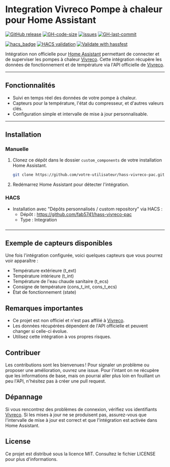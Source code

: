 # Integration Vivreco Pompe à chaleur pour Home Assistant

[![GitHub release](https://img.shields.io/github/v/release/fab5741/hass-vivreco-pac.svg?include_prereleases=&sort=semver&color=blue)](https://github.com/fab5741/hass-vivreco-pac/releases/)
[![GH-code-size](https://img.shields.io/github/languages/code-size/fab5741/hass-vivreco-pac?color=red)](https://github.com/fab5741/hass-vivreco-pac)
[![issues](https://img.shields.io/github/issues/fab5741/hass-vivreco-pac)](https://github.com/fab5741/hass-vivreco-pac/issues)
[![GH-last-commit](https://img.shields.io/github/last-commit/fab5741/hass-vivreco-pac?style=flat-square)](https://github.com/fab5741/hass-vivreco-pac/commits/main)

[![hacs_badge](https://img.shields.io/badge/HACS-Custom-41BDF5.svg)](https://github.com/hacs/integration)
[![HACS validation](https://github.com/fab5741/hass-vivreco-pac/workflows/HACS%20validation/badge.svg)](https://github.com/fab5741/hass-vivreco-pac/actions?query=workflow:"HACS+validation")
[![Validate with hassfest](https://github.com/fab5741/hass-vivreco-pac/workflows/Validate%20with%20hassfest/badge.svg)](https://github.com/fab5741/hass-vivreco-pac/actions?query=workflow:"Validate+with+hassfest")

Intégration non officielle pour [Home Assistant][home-assistant] permettant de connecter et de superviser les pompes à chaleur [Vivreco][vivreco]. Cette intégration récupère les données de fonctionnement et de température via l'API officielle de [Vivreco][vivreco].

---

## Fonctionnalités
- Suivi en temps réel des données de votre pompe à chaleur.
- Capteurs pour la température, l'état du compresseur, et d'autres valeurs clés.
- Configuration simple et intervalle de mise à jour personnalisable.

---

## Installation

### Manuelle

1. Clonez ce dépôt dans le dossier `custom_components` de votre installation Home Assistant.
   ```bash
   git clone https://github.com/votre-utilisateur/hass-vivreco-pac.git custom_components/hass-vivreco-pac
2. Redémarrez Home Assistant pour détecter l'intégration.

### HACS

- Installation avec "Dépôts personnalisés / custom repository" via HACS :
   - Dépôt : https://github.com/fab5741/hass-vivreco-pac
   - Type : Integration

### 
---

## Exemple de capteurs disponibles
Une fois l'intégration configurée, voici quelques capteurs que vous pourrez voir apparaître :

- Température extérieure (t_ext)
- Température intérieure (t_int)
- Température de l'eau chaude sanitaire (t_ecs)
- Consigne de température (cons_t_int, cons_t_ecs)
- État de fonctionnement (state)

## Remarques importantes
- Ce projet est non officiel et n'est pas affilié à [Vivreco][vivreco].
- Les données récupérées dépendent de l'API officielle et peuvent changer si celle-ci évolue.
- Utilisez cette intégration à vos propres risques.

## Contribuer
Les contributions sont les bienvenues ! Pour signaler un problème ou proposer une amélioration, ouvrez une issue.
Pour l'intant on ne récupère que les informations de base, mais on pourrai aller plus loin en fouillant un peu l'API, n'hésitez pas à créer une pull request.

## Dépannage
Si vous rencontrez des problèmes de connexion, vérifiez vos identifiants [Vivreco][vivreco].
Si les mises à jour ne se produisent pas, assurez-vous que l'intervalle de mise à jour est correct et que l'intégration est activée dans Home Assistant.    

## License

Ce projet est distribué sous la licence MIT. Consultez le fichier LICENSE pour plus d'informations.

<!-- Badges -->

[hacs-url]: https://github.com/hacs/integration
[hacs-badge]: https://img.shields.io/badge/hacs-default-orange.svg?style=flat-square
[release-badge]: https://img.shields.io/github/v/release/fab5741/hass-vivreco-pac?style=flat-square
[downloads-badge]: https://img.shields.io/github/downloads/fab5741/hass-vivreco-pac/total?style=flat-square
[build-badge]: https://img.shields.io/github/actions/workflow/status/fab5741/hass-vivreco-pac/build.yml?branch=main&style=flat-square

<!-- Links -->
[home-assistant]: https://www.home-assistant.io/
[vivreco]: https://www.vivreco.fr/